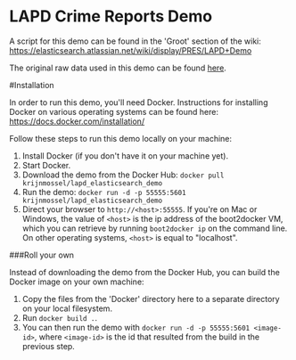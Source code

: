 LAPD Crime Reports Demo
=====

A script for this demo can be found in the 'Groot' section of the wiki: https://elasticsearch.atlassian.net/wiki/display/PRES/LAPD+Demo

The original raw data used in this demo can be found [here](https://data.lacity.org/A-Safe-City/LAPD-Crime-and-Collision-Raw-Data-for-2013/iatr-8mqm).

#Installation

In order to run this demo, you'll need Docker. Instructions for installing Docker on various operating systems can be found here: https://docs.docker.com/installation/

Follow these steps to run this demo locally on your machine:

1. Install Docker (if you don't have it on your machine yet).
2. Start Docker.
3. Download the demo from the Docker Hub: `docker pull krijnmossel/lapd_elasticsearch_demo`
4. Run the demo: `docker run -d -p 55555:5601 krijnmossel/lapd_elasticsearch_demo`
5. Direct your browser to `http://<host>:55555`. If you're on Mac or Windows, the value of `<host>` is the ip address of the boot2docker VM, which you can retrieve by running `boot2docker ip` on the command line. On other operating systems, `<host>` is equal to "localhost".

###Roll your own

Instead of downloading the demo from the Docker Hub, you can build the Docker image on your own machine:

1. Copy the files from the 'Docker' directory here to a separate directory on your local filesystem.
2. Run `docker build .`.
3. You can then run the demo with `docker run -d -p 55555:5601 <image-id>`, where `<image-id>` is the id that resulted from the build in the previous step.
